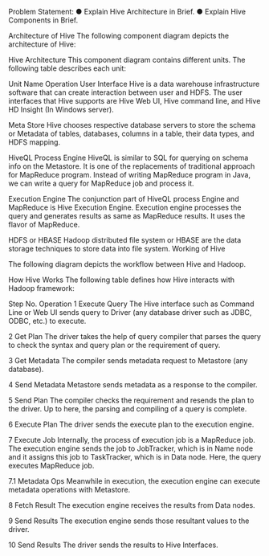 Problem Statement:
● Explain Hive Architecture in Brief.
● Explain Hive Components in Brief.

Architecture of Hive
The following component diagram depicts the architecture of Hive:

Hive Architecture
This component diagram contains different units. The following table describes each unit:

Unit Name	Operation
User Interface	Hive is a data warehouse infrastructure software that can create interaction between user and HDFS. The user interfaces that Hive supports are Hive Web UI, Hive command line, and Hive HD Insight (In Windows server).

Meta Store	Hive chooses respective database servers to store the schema or Metadata of tables, databases, columns in a table, their data types, and HDFS mapping.

HiveQL Process Engine	HiveQL is similar to SQL for querying on schema info on the Metastore. It is one of the replacements of traditional approach for MapReduce program. Instead of writing MapReduce program in Java, we can write a query for MapReduce job and process it.

Execution Engine	The conjunction part of HiveQL process Engine and MapReduce is Hive Execution Engine. Execution engine processes the query and generates results as same as MapReduce results. It uses the flavor of MapReduce.

HDFS or HBASE	Hadoop distributed file system or HBASE are the data storage techniques to store data into file system.
Working of Hive

The following diagram depicts the workflow between Hive and Hadoop.

How Hive Works
The following table defines how Hive interacts with Hadoop framework:

Step No.	Operation
1	Execute Query
The Hive interface such as Command Line or Web UI sends query to Driver (any database driver such as JDBC, ODBC, etc.) to execute.

2	Get Plan
The driver takes the help of query compiler that parses the query to check the syntax and query plan or the requirement of query.

3	Get Metadata
The compiler sends metadata request to Metastore (any database).

4	Send Metadata
Metastore sends metadata as a response to the compiler.

5	Send Plan
The compiler checks the requirement and resends the plan to the driver. Up to here, the parsing and compiling of a query is complete.

6	Execute Plan
The driver sends the execute plan to the execution engine.

7	Execute Job
Internally, the process of execution job is a MapReduce job. The execution engine sends the job to JobTracker, which is in Name node and it assigns this job to TaskTracker, which is in Data node. Here, the query executes MapReduce job.

7.1	Metadata Ops
Meanwhile in execution, the execution engine can execute metadata operations with Metastore.

8	Fetch Result
The execution engine receives the results from Data nodes.

9	Send Results
The execution engine sends those resultant values to the driver.

10	Send Results
The driver sends the results to Hive Interfaces.


